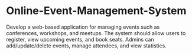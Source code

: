 # Online-Event-Management-System
Develop a web-based application for managing events such as conferences, workshops, and meetups. The system should allow users to register, view upcoming events, and book seats. Admins can add/update/delete events, manage attendees, and view statistics.
